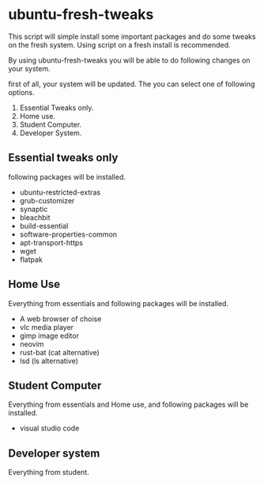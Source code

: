 # ubuntu-fresh-tweaks
This script will simple install some important packages and do some tweaks on the fresh system. Using script on a fresh install is recommended. 

By using ubuntu-fresh-tweaks you will be able to do following changes on your system.

first of all, your system will be updated. The you can select one of following options.
1. Essential Tweaks only.
2. Home use.
3. Student Computer.
4. Developer System.                              

## Essential tweaks only
following packages will be installed.
- ubuntu-restricted-extras 
- grub-customizer 
- synaptic 
- bleachbit 
- build-essential 
- software-properties-common 
- apt-transport-https 
- wget
- flatpak

## Home Use
Everything from essentials and following packages will be installed.
- A web browser of choise
- vlc media player
- gimp image editor
- neovim
- rust-bat (cat alternative)
- lsd (ls alternative)

## Student Computer
Everything from essentials and Home use, and following packages will be installed.
- visual studio code

## Developer system
Everything from student.
